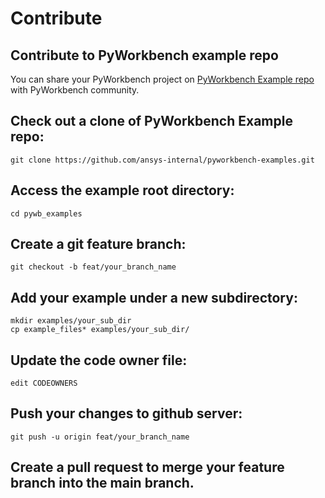 Contribute
==========

## Contribute to PyWorkbench example repo

You can share your PyWorkbench project on [PyWorkbench Example repo](https://github.com/ansys-internal/pyworkbench-examples) with PyWorkbench community.


## Check out a clone of PyWorkbench Example repo:
```
git clone https://github.com/ansys-internal/pyworkbench-examples.git
```
## Access the example root directory:
```
cd pywb_examples
```
## Create a git feature branch:
```
git checkout -b feat/your_branch_name
```
## Add your example under a new subdirectory:
```
mkdir examples/your_sub_dir
cp example_files* examples/your_sub_dir/
```
## Update the code owner file:
```
edit CODEOWNERS
```
## Push your changes to github server:
```
git push -u origin feat/your_branch_name
```

## Create a pull request to merge your feature branch into the main branch.

